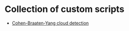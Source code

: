 # Collection of custom scripts

 - [Cohen-Braaten-Yang cloud detection](https://git.sinergise.com/eo/customScripts/tree/master/cby_cloud_detection)